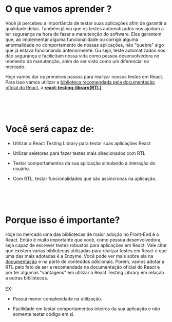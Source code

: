 #  O que vamos aprender ?

  Você já percebeu a importância de testar suas aplicações afim de garantir a qualidade delas. Também já viu que os testes automatizados nos ajudam a ter segurança na hora de fazer a manutenção do software. Eles garantem que, ao implementar alguma funcionalidade ou corrigir alguma anormalidade no comportamento de nossas aplicações, não "quebre" algo que já estava funcionando anteriormente. Ou seja, teste automatizados nos dão segurança e facilicitam nossa vida como pessoa desenvolvedora no momento da manutenção, além de ser visto como um diferencial no mercado.

  Hoje vamos dar os primeiros passos para realizar nossos testes em React.
  Para isso vamos utilizar a [biblioteca recomendada pela documentação oficial do React]('https://reactjs.org/docs/testing.html'), a [**react-testing-library(RTL)**]('https://github.com/testing-library/react-testing-library' )

<br>
<br>
<br>

 # Você será capaz de:

  - Utilizar a React Testing Library para testar suas aplicações React

  - Utilizar seletores para fazer testes mais direcionados com RTL

  - Testar comportamentos da sua aplicação simulando a interação do usuário.

  - Com RTL, testar funcionalidades que são assíncronas na aplicação.

<br>
<br>
<br>


 # Porque isso é importante?

  Hoje no mercado uma das bibliotecas de maior adoção no Front-End é o React. Então é muito importante que você, como pessoa desenvolvedora, seja capaz de escrever testes robustos para aplicações em React. Vale citar que existem várias bibliotecas utilizadas para realizar testes em React e que uma das mais adotadas é a Enzyme. Você pode ver mais sobre ela na [documentação](https://enzymejs.github.io/enzyme/) e na parte de conteúdos adicionais. Porém, vamos adotar a RTL pelo fato de ser a recomendada na documentação oficial do React e por ter algumas "vantagens" em utilizar a React Testing Library em relação a outras bibliotecas.
  <br>
  <br>
  EX:

  - Possui menor complexidade na utilização.

  - Facilidade em testar comportamentos inteiros da sua aplicação e não somente testar código em si.


